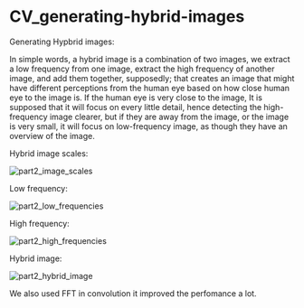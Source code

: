 # CV_generating-hybrid-images

Generating Hypbrid images:

In simple words, a hybrid image is a combination of two images, we extract a low frequency from one image,
extract the high frequency of another image, and add them together, supposedly; that creates an image that
might have different perceptions from the human eye based on how close human eye to the image is. If the
human eye is very close to the image, It is supposed that it will focus on every little detail, hence detecting the
high-frequency image clearer, but if they are away from the image, or the image is very small, it will focus on
low-frequency image, as though they have an overview of the image.

Hybrid image scales:

![part2_image_scales](https://user-images.githubusercontent.com/69484554/224417494-227e7eaf-1f20-406f-bd17-abec2c48ac95.jpg)


Low frequency:

![part2_low_frequencies](https://user-images.githubusercontent.com/69484554/224417497-2233175b-ee14-40a3-9a9c-09deac057eb8.jpg)

High frequency:

![part2_high_frequencies](https://user-images.githubusercontent.com/69484554/224417486-a4d19930-2844-466d-8575-ae1d6340cc1a.jpg)

Hybrid image:

![part2_hybrid_image](https://user-images.githubusercontent.com/69484554/224417490-54e3e9de-c820-4c65-a74e-407ab9fe8931.jpg)

We also used FFT in convolution it improved the perfomance a lot.

